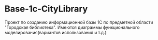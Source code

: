# Base-1c-CityLibrary
Проект по созданию информационной базы 1С по предметной области "Городская библиотека". Имеются диаграммы функционального моделирования(вариантов использования и т.д.)
